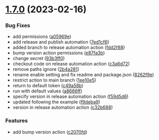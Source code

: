 # [1.7.0](https://github.com/jeronimoek/color-picker-universal/compare/v1.4.0...v1.7.0) (2023-02-16)


### Bug Fixes

* add permissions ([a05969e](https://github.com/jeronimoek/color-picker-universal/commit/a05969e3d4010bfd58815631ffd78190310e68ed))
* add release and publish automation ([7ed1cf6](https://github.com/jeronimoek/color-picker-universal/commit/7ed1cf60addd8784c4a6b6866982ab2c859f8de7))
* added branch to release automation action ([fdd2f88](https://github.com/jeronimoek/color-picker-universal/commit/fdd2f885c886b298c3bd78cbace26aa4e9bcd623))
* bump version action permissions ([e87fa3b](https://github.com/jeronimoek/color-picker-universal/commit/e87fa3b494fbe7d16f48cb3708540f2bd91b28f9))
* change secret ([93b3ff0](https://github.com/jeronimoek/color-picker-universal/commit/93b3ff06ea596aff5874144656485ed8fa0f9880))
* checkout code on release automation action ([c3a6d72](https://github.com/jeronimoek/color-picker-universal/commit/c3a6d72c28e873d9d5135bd85d6045a01a964f9a))
* remove paths ignore ([2b4a281](https://github.com/jeronimoek/color-picker-universal/commit/2b4a2811cc279fcdc87ee90016e981a4382ee1b9))
* rename enable setting and fix readme and package.json ([8262f9e](https://github.com/jeronimoek/color-picker-universal/commit/8262f9ea00240b9624a48197fa0e98a1cad05b1c))
* restrict action to main branch ([1ee10e5](https://github.com/jeronimoek/color-picker-universal/commit/1ee10e5dbd6efa27c20136b770e2c90980669c3c))
* return to default token ([c49a58b](https://github.com/jeronimoek/color-picker-universal/commit/c49a58bd2f804416cfda468b80df082925ae4abd))
* run with default values ([a8666ff](https://github.com/jeronimoek/color-picker-universal/commit/a8666ff8e3e7ca27dc4156b184b4e1e36880e5c3))
* specify version in release automation action ([f59d5d6](https://github.com/jeronimoek/color-picker-universal/commit/f59d5d68a98903e0359a695a2464fe321de000d2))
* updated following the example ([f9deba9](https://github.com/jeronimoek/color-picker-universal/commit/f9deba9942431341e90311b309d4af496efe9c4e))
* version in release automation action ([c32b688](https://github.com/jeronimoek/color-picker-universal/commit/c32b68829397d6f1e44197ea9b6cb98316f46246))


### Features

* add bump version action ([c2070fd](https://github.com/jeronimoek/color-picker-universal/commit/c2070fd7b7b8671e7c9042fb2c551263e6fabf2a))



